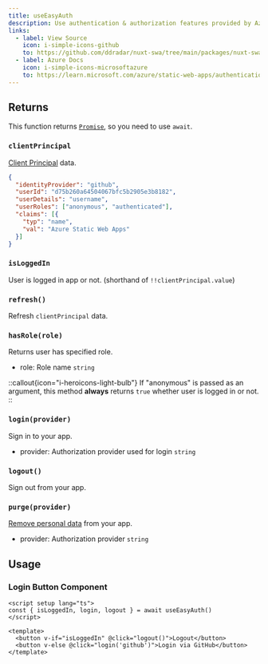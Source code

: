 ```yaml
---
title: useEasyAuth
description: Use authentication & authorization features provided by Azure Static Web Apps.
links:
  - label: View Source
    icon: i-simple-icons-github
    to: https://github.com/ddradar/nuxt-swa/tree/main/packages/nuxt-swa/src/runtime/composables/useEasyAuth.ts
  - label: Azure Docs
    icon: i-simple-icons-microsoftazure
    to: https://learn.microsoft.com/azure/static-web-apps/authentication-authorization
---
```



## Returns

This function returns [`Promise`](https://developer.mozilla.org/docs/Web/JavaScript/Reference/Global_Objects/Promise), so you need to use `await`.

### `clientPrincipal`

[Client Principal](https://learn.microsoft.com/azure/static-web-apps/user-information?tabs=javascript#client-principal-data) data.

```json
{
  "identityProvider": "github",
  "userId": "d75b260a64504067bfc5b2905e3b8182",
  "userDetails": "username",
  "userRoles": ["anonymous", "authenticated"],
  "claims": [{
    "typ": "name",
    "val": "Azure Static Web Apps"
  }]
}
```

### `isLoggedIn`

User is logged in app or not. (shorthand of `!!clientPrincipal.value`)

### `refresh()`

Refresh `clientPrincipal` data.

### `hasRole(role)`

Returns user has specified role.

- role: Role name `string`

::callout{icon="i-heroicons-light-bulb"}
If "anonymous" is passed as an argument, this method **always** returns `true` whether user is logged in or not.
::

### `login(provider)`

Sign in to your app.

- provider: Authorization provider used for login `string`

### `logout()`

Sign out from your app.

### `purge(provider)`

[Remove personal data](https://learn.microsoft.com/azure/static-web-apps/authentication-authorization#remove-personal-data) from your app.

- provider: Authorization provider `string`

## Usage

### Login Button Component

```vue [LoginButton.vue]
<script setup lang="ts">
const { isLoggedIn, login, logout } = await useEasyAuth()
</script>

<template>
  <button v-if="isLoggedIn" @click="logout()">Logout</button>
  <button v-else @click="login('github')">Login via GitHub</button>
</template>
```